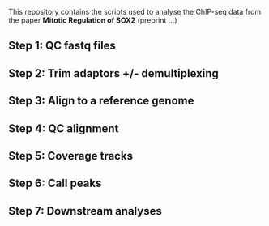 This repository contains the scripts used to analyse the ChIP-seq data from the paper **Mitotic Regulation of SOX2** (preprint ...)

## Step 1: QC fastq files
## Step 2: Trim adaptors +/- demultiplexing
## Step 3: Align to a reference genome
## Step 4: QC alignment
## Step 5: Coverage tracks
## Step 6: Call peaks
## Step 7: Downstream analyses



